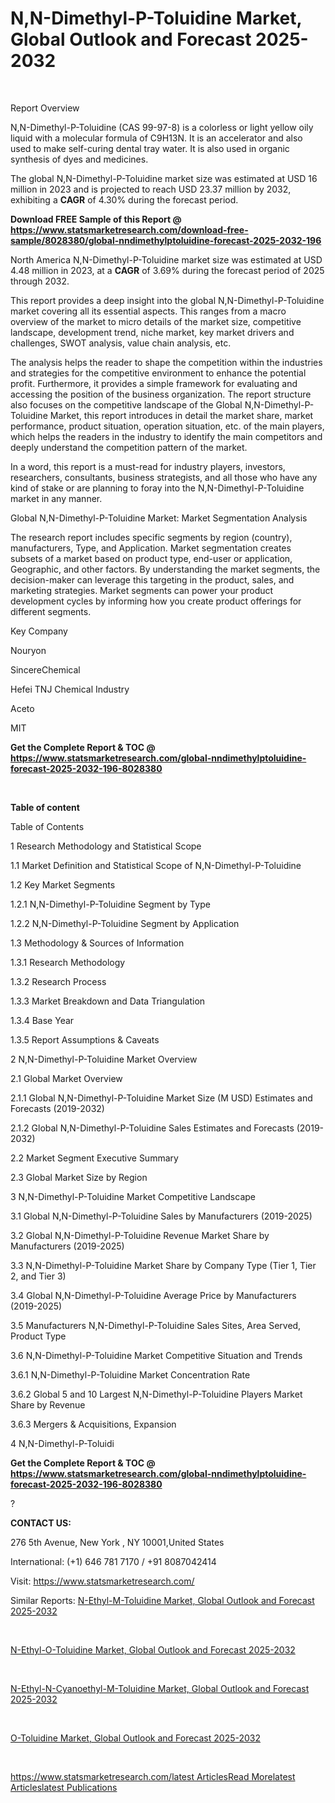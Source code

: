 <h1>N,N-Dimethyl-P-Toluidine Market, Global Outlook and Forecast 2025-2032</h1><br/><p>Report Overview</p>
 
 
 
 <p>N,N-Dimethyl-P-Toluidine (CAS 99-97-8) is a colorless or light yellow oily liquid with a molecular formula of C9H13N. It is an accelerator and also used to make self-curing dental tray water. It is also used in organic synthesis of dyes and medicines.</p>
 
 
 
 <p>The global N,N-Dimethyl-P-Toluidine market size was estimated at USD 16 million in 2023 and is projected to reach USD 23.37 million by 2032, exhibiting a <strong>CAGR</strong> of 4.30% during the forecast period.</p>
 
 
 
 <p><strong>Download FREE Sample of this Report @ <a href="https://www.statsmarketresearch.com/download-free-sample/8028380/global-nndimethylptoluidine-forecast-2025-2032-196">https://www.statsmarketresearch.com/download-free-sample/8028380/global-nndimethylptoluidine-forecast-2025-2032-196</a></strong></p>
 
 
 
 <p>North America N,N-Dimethyl-P-Toluidine market size was estimated at USD 4.48 million in 2023, at a <strong>CAGR</strong> of 3.69% during the forecast period of 2025 through 2032.</p>
 
 
 
 <p>This report provides a deep insight into the global N,N-Dimethyl-P-Toluidine market covering all its essential aspects. This ranges from a macro overview of the market to micro details of the market size, competitive landscape, development trend, niche market, key market drivers and challenges, SWOT analysis, value chain analysis, etc.</p>
 
 
 
 <p>The analysis helps the reader to shape the competition within the industries and strategies for the competitive environment to enhance the potential profit. Furthermore, it provides a simple framework for evaluating and accessing the position of the business organization. The report structure also focuses on the competitive landscape of the Global N,N-Dimethyl-P-Toluidine Market, this report introduces in detail the market share, market performance, product situation, operation situation, etc. of the main players, which helps the readers in the industry to identify the main competitors and deeply understand the competition pattern of the market.</p>
 
 
 
 <p>In a word, this report is a must-read for industry players, investors, researchers, consultants, business strategists, and all those who have any kind of stake or are planning to foray into the N,N-Dimethyl-P-Toluidine market in any manner.</p>
 
 
 
 <p>Global N,N-Dimethyl-P-Toluidine Market: Market Segmentation Analysis</p>
 
 
 
 <p>The research report includes specific segments by region (country), manufacturers, Type, and Application. Market segmentation creates subsets of a market based on product type, end-user or application, Geographic, and other factors. By understanding the market segments, the decision-maker can leverage this targeting in the product, sales, and marketing strategies. Market segments can power your product development cycles by informing how you create product offerings for different segments.</p>
 
 
 
 <p>Key Company</p>
 
 
 
 <p>Nouryon</p>
 
 
 
 <p>SincereChemical</p>
 
 
 
 <p>Hefei TNJ Chemical Industry</p>
 
 
 
 <p>Aceto</p>
 
 
 
 <p>MIT</p>
 
 
 
 <div><b>Get the Complete Report & TOC @ <a href="https://www.statsmarketresearch.com/global-nndimethylptoluidine-forecast-2025-2032-196-8028380">https://www.statsmarketresearch.com/global-nndimethylptoluidine-forecast-2025-2032-196-8028380</a></b></div>
 
 
 
 <p><br />
 
 <b>Table of content</b></p>
 
 
 
 <p>Table of Contents<br />
 
 1 Research Methodology and Statistical Scope<br />
 
 1.1 Market Definition and Statistical Scope of N,N-Dimethyl-P-Toluidine<br />
 
 1.2 Key Market Segments<br />
 
 1.2.1 N,N-Dimethyl-P-Toluidine Segment by Type<br />
 
 1.2.2 N,N-Dimethyl-P-Toluidine Segment by Application<br />
 
 1.3 Methodology & Sources of Information<br />
 
 1.3.1 Research Methodology<br />
 
 1.3.2 Research Process<br />
 
 1.3.3 Market Breakdown and Data Triangulation<br />
 
 1.3.4 Base Year<br />
 
 1.3.5 Report Assumptions & Caveats<br />
 
 2 N,N-Dimethyl-P-Toluidine Market Overview<br />
 
 2.1 Global Market Overview<br />
 
 2.1.1 Global N,N-Dimethyl-P-Toluidine Market Size (M USD) Estimates and Forecasts (2019-2032)<br />
 
 2.1.2 Global N,N-Dimethyl-P-Toluidine Sales Estimates and Forecasts (2019-2032)<br />
 
 2.2 Market Segment Executive Summary<br />
 
 2.3 Global Market Size by Region<br />
 
 3 N,N-Dimethyl-P-Toluidine Market Competitive Landscape<br />
 
 3.1 Global N,N-Dimethyl-P-Toluidine Sales by Manufacturers (2019-2025)<br />
 
 3.2 Global N,N-Dimethyl-P-Toluidine Revenue Market Share by Manufacturers (2019-2025)<br />
 
 3.3 N,N-Dimethyl-P-Toluidine Market Share by Company Type (Tier 1, Tier 2, and Tier 3)<br />
 
 3.4 Global N,N-Dimethyl-P-Toluidine Average Price by Manufacturers (2019-2025)<br />
 
 3.5 Manufacturers N,N-Dimethyl-P-Toluidine Sales Sites, Area Served, Product Type<br />
 
 3.6 N,N-Dimethyl-P-Toluidine Market Competitive Situation and Trends<br />
 
 3.6.1 N,N-Dimethyl-P-Toluidine Market Concentration Rate<br />
 
 3.6.2 Global 5 and 10 Largest N,N-Dimethyl-P-Toluidine Players Market Share by Revenue<br />
 
 3.6.3 Mergers & Acquisitions, Expansion<br />
 
 4 N,N-Dimethyl-P-Toluidi</p>
 
 
 
 <div><b>Get the Complete Report & TOC @ <a href="https://www.statsmarketresearch.com/global-nndimethylptoluidine-forecast-2025-2032-196-8028380">https://www.statsmarketresearch.com/global-nndimethylptoluidine-forecast-2025-2032-196-8028380</a></b></div>
 
 
 
 <p>? </p>
 
 
 
 <p><b>CONTACT US:</b><br />
 
 276 5th Avenue, New York , NY 10001,United States<br />
 
 International: (+1) 646 781 7170 / +91 8087042414<br />
 
 Visit: <a href="https://www.statsmarketresearch.com/">https://www.statsmarketresearch.com/</a><br />
 
 Similar Reports: <a href="https://www.statsmarketresearch.com/global-nndimethylptoluidine-forecast-2025-2032-196-8028380">N-Ethyl-M-Toluidine Market, Global Outlook and Forecast 2025-2032</a><br />
 
 <br />
 
 <a href="https://www.statsmarketresearch.com/global-nndimethylptoluidine-forecast-2025-2032-196-8028380">N-Ethyl-O-Toluidine Market, Global Outlook and Forecast 2025-2032</a><br />
 
 <br />
 
 <a href="https://www.statsmarketresearch.com/global-nndimethylptoluidine-forecast-2025-2032-196-8028380">N-Ethyl-N-Cyanoethyl-M-Toluidine Market, Global Outlook and Forecast 2025-2032</a><br />
 
 <br />
 
 <a href="https://www.statsmarketresearch.com/global-nndimethylptoluidine-forecast-2025-2032-196-8028380">O-Toluidine Market, Global Outlook and Forecast 2025-2032</a><br />
 
 <br />
 
 <a href="https://gyeongbokgung.com">https://www.statsmarketresearch.com/</a><a href="https://hallyeomaritime.com">latest Articles</a><a href="https://jingwansa.com">Read More</a><a href="https://nguoiviet.jp/">latest Articles</a><a href="https://www.intelmarketresearch.com/">latest Publications</a></p>